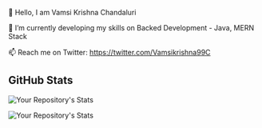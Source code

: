 👋 Hello, I am Vamsi Krishna Chandaluri

🌱 I’m currently developing my skills on Backed Development - Java, MERN Stack

📫 Reach me on Twitter: https://twitter.com/Vamsikrishna99C

## GitHub Stats

![Your Repository's Stats](https://github-readme-stats.vercel.app/api?username=CVamsi27&show_icons=true&theme=midnight-purple)

![Your Repository's Stats](https://github-readme-stats.vercel.app/api/top-langs/?username=CVamsi27&theme=midnight-purple)
